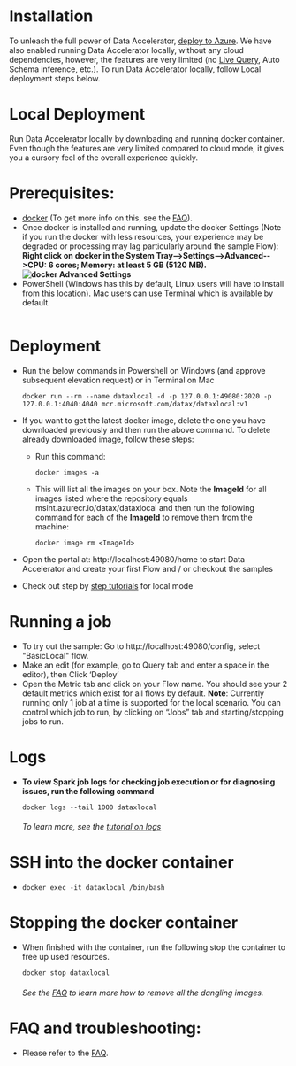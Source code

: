 # Installation
To unleash the full power of Data Accelerator, [deploy to Azure](https://github.com/Microsoft/data-accelerator/wiki/Cloud-deployment). We have also enabled running Data Accelerator locally, without any cloud dependencies, however, the features are very limited (no [Live Query](live-query), Auto Schema inference, etc.). To run Data Accelerator locally, follow Local deployment steps below.
# Local Deployment
Run Data Accelerator locally by downloading and running docker container. Even though the features are very limited compared to cloud mode, it gives you a cursory feel of the overall experience quickly.
# Prerequisites:
 - [docker](https://hub.docker.com/editions/community/docker-ce-desktop-windows) (To get more info on this, see the [FAQ](https://github.com/Microsoft/data-accelerator/wiki/FAQ#how-do-i-install-docker)).
  - Once docker is installed and running, update the docker Settings (Note if you run the docker with less resources, your experience may be degraded or processing may lag particularly around the sample Flow): <br/> 
**Right click on docker in the System Tray-->Settings-->Advanced-->CPU: 6 cores; Memory: at least 5 GB (5120 MB).**<br/>
**![docker Advanced Settings](https://github.com/Microsoft/data-accelerator/wiki/tutorials/images/AdvancedDockerSettings.PNG)**<br/>
 - PowerShell (Windows has this by default, Linux users will have to install from [this location](https://docs.microsoft.com/en-us/powershell/scripting/install/installing-powershell?view=powershell-6)). Mac users can use Terminal which is available by default.
      ```
# Deployment
   - Run the below commands in Powershell on Windows (and approve subsequent elevation request) or in Terminal on Mac

        ```
        docker run --rm --name dataxlocal -d -p 127.0.0.1:49080:2020 -p 127.0.0.1:4040:4040 mcr.microsoft.com/datax/dataxlocal:v1
        ```

   - If you want to get the latest docker image, delete the one you have downloaded previously and then run the above command. To delete already downloaded image, follow these steps:

       - Run this command:
            ```
            docker images -a
            ```
       - This will list all the images on your box. Note the **ImageId** for all images listed where the repository equals msint.azurecr.io/datax/dataxlocal and then run the following command for each of the **ImageId** to remove them from the machine:

            ````
            docker image rm <ImageId>  
            ````

* Open the portal at: http://localhost:49080/home to start Data Accelerator and create your first Flow and / or checkout the samples

* Check out step by [step tutorials]( https://github.com/Microsoft/data-accelerator/wiki/Tutorials) for local mode

# Running a job
 - To try out the sample:  Go to http://localhost:49080/config, select "BasicLocal" flow. 
 - Make an edit (for example, go to Query tab and enter a space in the editor), then Click ‘Deploy’
 - Open the Metric tab and click on your Flow name. You should see your 2 default metrics which exist for all flows by default.
**Note**: Currently running only 1 job at a time is supported for the local scenario. You can control which job to run, by clicking on “Jobs” tab and starting/stopping jobs to run.

# Logs
 - **To view Spark job logs for checking job execution or for diagnosing issues, run the following command**
    ```
    docker logs --tail 1000 dataxlocal
    ```
    ###### To learn more, see the [tutorial on logs](https://github.com/Microsoft/data-accelerator/wiki/Local-Tutorial-6-Debugging-using-Spark-logs)

# SSH into the docker container
   -  ```
      docker exec -it dataxlocal /bin/bash
      ```

# Stopping the docker container
 - When finished with the container, run the following stop the container to free up used resources.
    ```
    docker stop dataxlocal
    ```
    ###### See the [FAQ](https://github.com/Microsoft/data-accelerator/wiki/FAQ#cleaning-up) to learn more how to remove all the dangling images.

# FAQ and troubleshooting:
 - Please refer to the [FAQ](https://github.com/Microsoft/data-accelerator/wiki/FAQ).  
